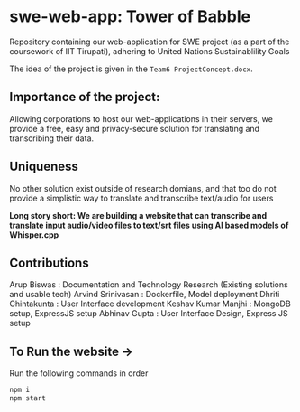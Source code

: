 # swe-web-app: Tower of Babble

Repository containing our web-application for SWE project (as a part of the coursework of IIT Tirupati), adhering to United Nations Sustainablility Goals

The idea of the project is given in the `Team6 ProjectConcept.docx`. 

## Importance of the project:
Allowing corporations to host our web-applications in their servers, we provide a free, easy and privacy-secure solution for translating and transcribing their data.

## Uniqueness
No other solution exist outside of research domians, and that too do not provide a simplistic way to translate and transcribe text/audio for users

**Long story short: We are building a website that can transcribe and translate input audio/video files to text/srt files using AI based models of Whisper.cpp**

## Contributions
Arup Biswas         : Documentation and Technology Research (Existing solutions and usable tech)
Arvind Srinivasan   : Dockerfile, Model deployment
Dhriti Chintakunta  : User Interface development
Keshav Kumar Manjhi : MongoDB setup, ExpressJS setup
Abhinav Gupta       : User Interface Design, Express JS setup

## To Run the website ->

Run the following commands in order
```bash
npm i
npm start
```
